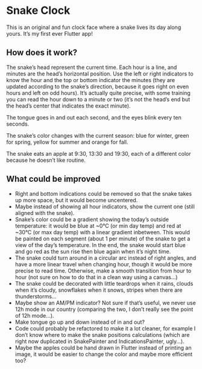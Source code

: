 # Snake Clock

This is an original and fun clock face where a snake lives its day along yours.
It’s my first ever Flutter app!


## How does it work?

The snake’s head represent the current time. Each hour is a line, and minutes are the head’s horizontal position.
Use the left or right indicators to know the hour and the top or bottom indicator the minutes (they are updated according to the snake’s direction, because it goes right on even hours and left on odd hours).
It’s actually quite precise, with some training you can read the hour down to a minute or two (it’s not the head’s end but the head’s center that indicates the exact minute).

The tongue goes in and out each second, and the eyes blink every ten seconds.

The snake’s color changes with the current season: blue for winter, green for spring, yellow for summer and orange for fall.

The snake eats an apple at 9:30, 13:30 and 19:30, each of a different color because he doesn’t like routine.


## What could be improved

* Right and bottom indications could be removed so that the snake takes up more space, but it would become uncentered.
* Maybe instead of showing all hour indicators, show the current one (still aligned with the snake).
* Snake’s color could be a gradient showing the today’s outside temperature: it would be blue at ~0°C (or min day temp) and red at ~30°C (or max day temp) with a linear gradient inbetween. This would be painted on each segment (about 1 per minute) of the snake to get a view of the day’s temperature. In the end, the snake would start blue and go red as the sun rise then blue again when it’s night time.
* The snake could turn around in a circular arc instead of right angles, and have a more linear travel when changing hour, though it would be more precise to read time. Otherwise, make a smooth transition from hour to hour (not sure on how to do that in a clean way using a canvas…)
* The snake could be decorated with little teardrops when it rains, clouds when it’s cloudy, snowflakes when it snows, stripes when there are thunderstorms…
* Maybe show an AM/PM indicator? Not sure if that’s useful, we never use 12h mode in our country (comparing the two, I don’t really see the point of 12h mode…).
* Make tongue go up and down instead of in and out?
* Code could probably be refactored to make it a lot cleaner, for example I don’t know where to make the snake positions calculations (which are right now duplicated in SnakePainter and IndicationsPainter, ugly…).
* Maybe the apples could be hand drawn in Flutter instead of printing an image, it would be easier to change the color and maybe more efficient too?